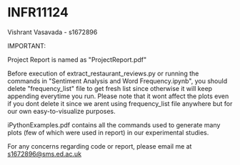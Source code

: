 # INFR11124

Vishrant Vasavada - s1672896

IMPORTANT:

Project Report is named as "ProjectReport.pdf"

Before execution of extract_restaurant_reviews.py or running the commands in "Sentiment Analysis and Word Frequency.ipynb", you should delete "frequency_list" file to get fresh list since otherwise it will keep appending everytime you run. Please note that it wont affect the plots even if you dont delete it since we arent using frequency_list file anywhere but for our own easy-to-visualize purposes.

iPythonExamples.pdf contains all the commands used to generate many plots (few of which were used in report) in our experimental studies.

For any concerns regarding code or report, please email me at s1672896@sms.ed.ac.uk
